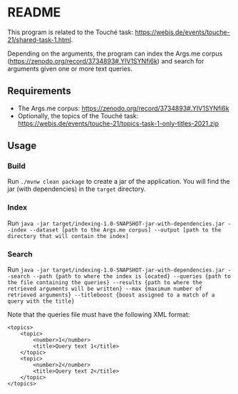 # README #
This program is related to the Touché task: https://webis.de/events/touche-21/shared-task-1.html.

Depending on the arguments, the program can index the Args.me corpus (https://zenodo.org/record/3734893#.YIV1SYNfi6k) and search for arguments given one or more text queries.

## Requirements
- The Args.me corpus: https://zenodo.org/record/3734893#.YIV1SYNfi6k
- Optionally, the topics of the Touché task: https://webis.de/events/touche-21/topics-task-1-only-titles-2021.zip

## Usage
### Build
Run `./mvnw clean package` to create a jar of the application. You will find the jar (with dependencies) in the `target` directory.

### Index
Run `java -jar target/indexing-1.0-SNAPSHOT-jar-with-dependencies.jar --index --dataset [path to the Args.me corpus] --output [path to the directory that will contain the index]`

### Search
Run `java -jar target/indexing-1.0-SNAPSHOT-jar-with-dependencies.jar --search --path {path to where the index is located} --queries {path to the file containing the queries} --results {path to where the retrieved arguments will be written} --max {maximum number of retrieved arguments} --titleboost {boost assigned to a match of a query with the title}`

Note that the queries file must have the following XML format:

```
<topics>
    <topic>
        <number>1</number>
        <title>Query text 1</title>
    </topic>
    <topic>
        <number>2</number>
        <title>Query text 2</title>
    </topic>
</topics>
```